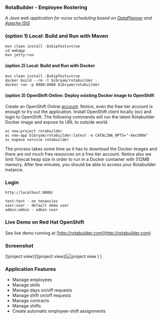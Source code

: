 ### RotaBuilder - Employee Rostering
*A Java web application for nurse scheduling based on [OptaPlanner](http://optaplanner.org/) and [Apache ISIS](http://isis.apache.org/)*

### (option 1) Local: Build and Run with Maven

    mvn clean install -DskipTests=true
    cd webapp
    mvn jetty:run

#### (option 2) Local: Build and Run with Docker

    mvn clean install -DskipTests=true
    docker build --rm -t bibryam/rotabuilder .
    docker run -p 8080:8080 bibryam/rotabuilder
 
#### (option 3) OpenShift Online: Deploy existing Docker image to OpenShift
Create an OpenShift Online [account](https://manage.openshift.com/). Notice, even the free tier account is enough to try out the application.
Install OpenShift client locally (oc) and login to OpenShift. The following commands will run the latest Rotabuilder Docker image and expose its URL to outside world. 

    oc new-project rotabuilder
    oc new-app bibryam/rotabuilder:latest -e CATALINA_OPTS="-Xmx300m"
    oc expose service rotabuilder

The process takes some time as it has to download the Docker images and there are not much free resources on a free tier account. Notice also we limit Tomcat heap size in order to run in a Docker container with 512MB memory. After few minutes, you should be able to access your Rotabuilder instance.

### Login
    http://localhost:8080/

    test:test - no tenancies
    user:user - default demo user
    admin:admin - admin user

### Live Demo on Red Hat OpenShift

See live demo running at [http://rotabuilder.com](http://rotabuilder.com) 

### Screenshot

![project view](![project view](![project view](https://2.bp.blogspot.com/-jb-IJWAOtbY/WjUIQ1tRCII/AAAAAAAAJ5Y/83vQxgATqJwC_gh2xsNgEyjAGsYuz9aMgCLcBGAs/s1600/Screen%2BShot%2B2017-12-16%2Bat%2B11.47.33.png)
)
)

### Application Features
 - Manage employees
 - Manage skills
 - Manage days on/off requests
 - Manage shift on/off requests
 - Manage contracts
 - Manage shifts 
 - Create automatic employee-shift assignments
 
